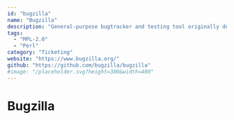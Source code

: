 ```yaml
---
id: "bugzilla"
name: "Bugzilla"
description: "General-purpose bugtracker and testing tool originally developed and used by the Mozilla project."
tags:
  - "MPL-2.0"
  - "Perl"
category: "Ticketing"
website: "https://www.bugzilla.org/"
github: "https://github.com/bugzilla/bugzilla"
#image: "/placeholder.svg?height=300&width=400"
---
```


# Bugzilla
